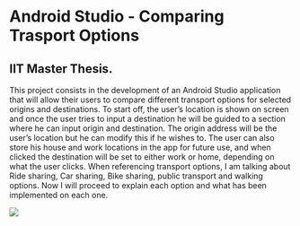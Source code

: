 # Android Studio - Comparing Trasport Options 
## IIT Master Thesis.

This project consists in the development of an Android Studio application that will allow their users to compare different transport options for selected origins and destinations. To start off, the user’s location is shown on screen and once the user tries to input a destination he will be guided to a section where he can input origin and destination. The origin address will be the user’s location but he can modify this if he wishes to. The user can also store his house and work locations in the app for future use, and when clicked the destination will be set to either work or home, depending on what the user clicks. When referencing transport options, I am talking about Ride sharing, Car sharing, Bike sharing, public transport and walking options. Now I will proceed to explain each option and what has been implemented on each one.

![](GetThere.gif)
